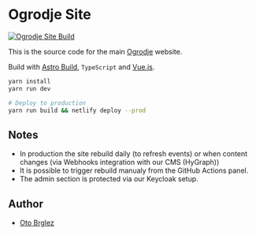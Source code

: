 # Ogrodje Site

[![Ogrodje Site Build](https://github.com/ogrodje/ogrodje-site/actions/workflows/build.yml/badge.svg)](https://github.com/ogrodje/ogrodje-site/actions/workflows/build.yml)

This is the source code for the main [Ogrodje] website.

Build with [Astro Build][astro-build], `TypeScript` and [Vue.js][vuejs].

```bash
yarn install
yarn run dev

# Deploy to production
yarn run build && netlify deploy --prod
```

## Notes

- In production the site rebuild daily (to refresh events) or when content changes (via Webhooks integration with our CMS (HyGraph))
- It is possible to trigger rebuild manualy from the GitHub Actions panel.
- The admin section is protected via our Keycloak setup.

## Author

- [Oto Brglez](https://github.com/otobrglez)

[astro-build]: https://astro.build/
[vuejs]: https://vuejs.org/
[Ogrodje]: https://ogrodje.si
